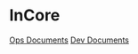 InCore
===
[Ops Documents](https://hackmd.io/@cilegann/incoreapi)
[Dev Documents](https://hackmd.io/@cilegann/incoredev)